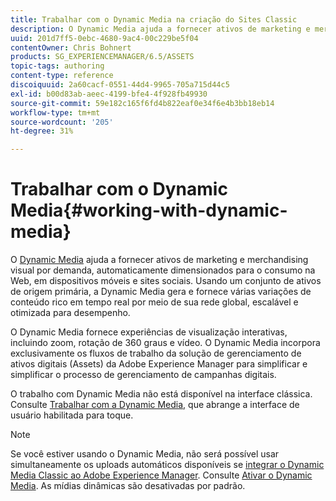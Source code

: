 ```yaml
---
title: Trabalhar com o Dynamic Media na criação do Sites Classic
description: O Dynamic Media ajuda a fornecer ativos de marketing e merchandising visual por demanda, automaticamente dimensionados para o consumo na Web, em dispositivos móveis e sites sociais. Usando um conjunto de ativos de origem primária, a Dynamic Media gera e fornece várias variações de conteúdo rico em tempo real por meio de sua rede global, escalável e otimizada para desempenho.
uuid: 201d7ff5-0ebc-4680-9ac4-00c229be5f04
contentOwner: Chris Bohnert
products: SG_EXPERIENCEMANAGER/6.5/ASSETS
topic-tags: authoring
content-type: reference
discoiquuid: 2a60cacf-0551-44d4-9965-705a715d44c5
exl-id: b00d83ab-aeec-4199-bfe4-4f928fb49930
source-git-commit: 59e182c165f6fd4b822eaf0e34f6e4b3bb18eb14
workflow-type: tm+mt
source-wordcount: '205'
ht-degree: 31%

---
```


# Trabalhar com o Dynamic Media{#working-with-dynamic-media}

O [Dynamic Media](https://business.adobe.com/products/experience-manager/assets/dynamic-media.html) ajuda a fornecer ativos de marketing e merchandising visual por demanda, automaticamente dimensionados para o consumo na Web, em dispositivos móveis e sites sociais. Usando um conjunto de ativos de origem primária, a Dynamic Media gera e fornece várias variações de conteúdo rico em tempo real por meio de sua rede global, escalável e otimizada para desempenho.

O Dynamic Media fornece experiências de visualização interativas, incluindo zoom, rotação de 360 graus e vídeo. O Dynamic Media incorpora exclusivamente os fluxos de trabalho da solução de gerenciamento de ativos digitais (Assets) da Adobe Experience Manager para simplificar e simplificar o processo de gerenciamento de campanhas digitais.

O trabalho com Dynamic Media não está disponível na interface clássica. Consulte [Trabalhar com a Dynamic Media,](/help/assets/dynamic-media.md) que abrange a interface de usuário habilitada para toque.

>[!NOTE]
>
>Se você estiver usando o Dynamic Media, não será possível usar simultaneamente os uploads automáticos disponíveis se [integrar o Dynamic Media Classic ao Adobe Experience Manager](/help/sites-administering/scene7.md). Consulte [Ativar o Dynamic Media](/help/assets/config-dynamic.md#enabling-dynamic-media). As mídias dinâmicas são desativadas por padrão.
